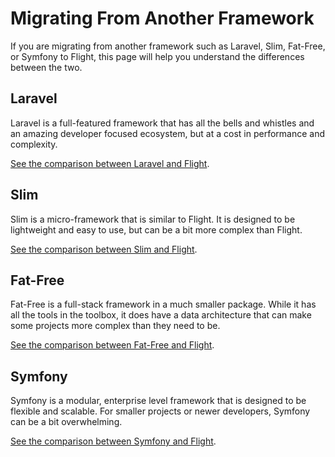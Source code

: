 # Migrating From Another Framework

If you are migrating from another framework such as Laravel, Slim, Fat-Free, or Symfony to Flight, this page will help you understand the differences between the two.

## Laravel

Laravel is a full-featured framework that has all the bells and whistles and an amazing developer focused ecosystem, but at a cost in performance and complexity. 

[See the comparison between Laravel and Flight](/learn/flight-vs-laravel).

## Slim

Slim is a micro-framework that is similar to Flight. It is designed to be lightweight and easy to use, but can be a bit more complex than Flight.

[See the comparison between Slim and Flight](/learn/flight-vs-slim).

## Fat-Free

Fat-Free is a full-stack framework in a much smaller package. While it has all the tools in the toolbox, it does have a data architecture that can make some projects more complex than they need to be.

[See the comparison between Fat-Free and Flight](/learn/flight-vs-fat-free).

## Symfony

Symfony is a modular, enterprise level framework that is designed to be flexible and scalable. For smaller projects or newer developers, Symfony can be a bit overwhelming.

[See the comparison between Symfony and Flight](/learn/flight-vs-symfony).